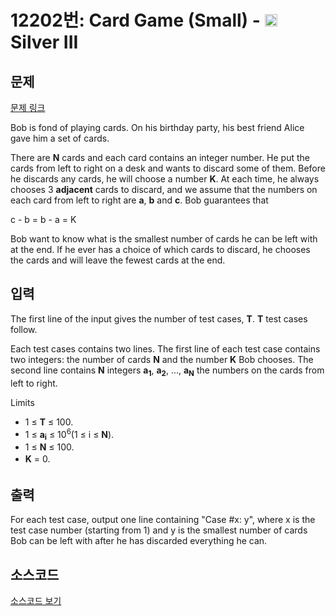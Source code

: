 # 12202번: Card Game (Small) - <img src="https://static.solved.ac/tier_small/8.svg" style="height:20px" /> Silver III

<!-- performance -->

<!-- 문제 제출 후 깃허브에 푸시를 했을 때 제출한 코드의 성능이 입력될 공간입니다.-->

<!-- end -->

## 문제

[문제 링크](https://boj.kr/12202)


<p>Bob is fond of playing cards. On his birthday party, his best friend Alice gave him a set of cards.</p>

<p>There are <strong>N</strong> cards and each card contains an integer number. He put the cards from left to right on a desk and wants to discard some of them. Before he discards any cards, he will choose a number <strong>K</strong>. At each time, he always chooses 3 <strong>adjacent</strong> cards to discard, and we assume that the numbers on each card from left to right are <strong>a</strong>, <strong>b</strong> and <strong>c</strong>. Bob guarantees that</p>

<p>c - b = b - a = K</p>

<p>Bob want to know what is the smallest number of cards he can be left with at the end. If he ever has a choice of which cards to discard, he chooses the cards and will leave the fewest cards at the end.</p>



## 입력


<p>The first line of the input gives the number of test cases, <strong>T</strong>. <strong>T</strong> test cases follow.</p>

<p>Each test cases contains two lines. The first line of each test case contains two integers: the number of cards <strong>N</strong> and the number <strong>K</strong> Bob chooses. The second line contains <strong>N</strong> integers <strong>a</strong><strong><sub>1</sub></strong>, <strong>a</strong><strong><sub>2</sub></strong>, ..., <strong>a</strong><strong><sub>N</sub></strong> the numbers on the cards from left to right.</p>

<p>Limits</p>

<ul>
<li>1 ≤ <strong>T</strong> ≤ 100.</li>
<li>1 ≤ <strong>a</strong><strong><sub>i</sub></strong> ≤ 10<sup>6</sup>(1 ≤ i ≤ <strong>N</strong>).</li>
<li>1 ≤ <strong>N</strong> ≤ 100.</li>
<li><strong style="line-height:1.6em">K</strong><span style="line-height:1.6em"> = 0.</span></li>
</ul>



## 출력


<p>For each test case, output one line containing "Case #x: y", where x is the test case number (starting from 1) and y is the smallest number of cards Bob can be left with after he has discarded everything he can.</p>



## 소스코드

[소스코드 보기](Card%20Game%20(Small).cpp)